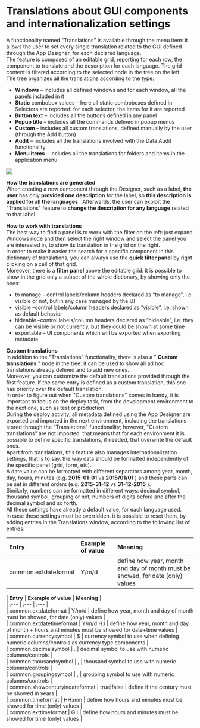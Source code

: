 # Translations about GUI components and internationalization settings

A functionality named "Translations" is available through the menu item: it allows the user to set every single translation related to the GUI defined through the App Designer, for each declared language.  
The feature is composed of an editable grid, reporting for each row, the component to translate and the description for each language. The grid content is filtered according to the selected node in the tree on the left.  
The tree organizes all the translations according to the type:

* **Windows**  – includes all defined windows and for each window, all the panels included in it
* **Static**  combobox values – here all static comboboxes defined in Selectors are reported: for each selector, the items for it are reported
* **Button text**  – includes all the buttons defined in any panel
* **Popup title**  – includes all the commands defined in popup menus
* **Custom**  – includes all custom translations, defined manually by the user \(through the Add button\)
* **Audit**  – includes all the translations involved with the Data Audit functionality
* **Menu items**  – includes all the translations for folders and items in the application menu

![](http://4wsplatform.org/wp-content/uploads/2018/01/translations.png)

**How the translations are generated**  
When creating a new component through the Designer, such as a label, **the user** has only **provided one** **description** for the label, so **this description is applied for all the languages** . Afterwards, the user can exploit the "Translations" feature to **change the description for any language** related to that label.

**How to work with translations**  
The best way to find a panel is to work with the filter on the left: just expand Windows node and then select the right window and select the panel you are interested in, to show its translation in the grid on the right.  
In order to make it easier the search for a specific component in this dictionary of translations, you can always use the **quick filter panel** by right clicking on a cell of that grid.  
Moreover, there is a  **filter panel** above the editable grid: it is possible to show in the grid only a subset of the whole dictionary, by showing only the ones:

* to manage – control labels/column headers declared as “to manage”, i.e. visible or not, but in any case managed by the UI
* visible –control labels/column headers declared as “visible”, i.e. shown as default behavior
* hideable –control labels/column headers declared as “hideable”, i.e. they can be visible or not currently, but they could be shown at some time
* exportable – UI components which will be exported when exporting metadata

**Custom translations**  
In addition to the "Translations" functionality, there is also a " **Custom translations** " node in the tree: it can be used to show all ad hoc translations already defined and to add new ones.  
Moreover, you can customize the default translations provided through the first feature. If the same entry is defined as a custom translation, this one has priority over the default translation.  
In order to figure out when "Custom translations" comes in handy, it is important to focus on the deploy task, from the development environment to the next one, such as test or production.  
During the deploy activity, all metadata defined using the App Designer are exported and imported in the next environment, including the translations stored through the "Translations" functionality; however, "Custom translations" are not imported: that means that for each environment it is possible to define specific translations, if needed, that overwrite the default ones.  
Apart from translations, this feature also manages internationalization settings, that is to say, the way data should be formatted independently of the specific panel \(grid, form, etc\).  
A date value can be formatted with different separators among year, month, day, hours, minutes \(e.g. **2015-01-01** vs **2015/01/01** \) and these parts can be set in different orders \(e.g. **2015-31-12** vs **31-12-2015** \).  
Similarly, numbers can be formatted in different ways: decimal symbol, thousand symbol, grouping or not, numbers of digits before and after the decimal symbol and so forth.  
All these settings have already a default value, for each language used.  
In case these settings must be overridden, it is possible to reset them, by adding entries in the Translations window, according to the following list of entries:

| Entry | Example of value | Meaning |
| :--- | :--- | :--- |
| common.extdateformat | Y/m/d | define how year, month and day of month must be showed, for date \(only\) values |

\| **Entry** \| **Example of value** \| **Meaning** \|  
\| :--- \| :--- \| :--- \|  
\| common.extdateformat \| Y/m/d \| define how year, month and day of month must be showed, for date \(only\) values \|  
\| common.extdatetimeformat \| Y/m/d H:i \| define how year, month and day of month + hours and minutes must be showed for date+time values \|  
\| common.currencysymbol \| $ \| currency symbol to use when defining numeric columns/controls as currency type components \|  
\| common.decimalsymbol \| . \| decimal symbol to use with numeric columns/controls \|  
\| common.thousandsymbol \| , \| thousand symbol to use with numeric columns/controls \|  
\| common.groupingsymbol \| , \| grouping symbol to use with numeric columns/controls \|  
\| common.showcenturyindateformat \| true\|false \| define if the century must be showed in years \|  
\| common.timeformat \| HH:mm \| define how hours and minutes must be showed for time \(only\) values \|  
\| common.exttimeformat \| G:i \| define how hours and minutes must be showed for time \(only\) values \|

